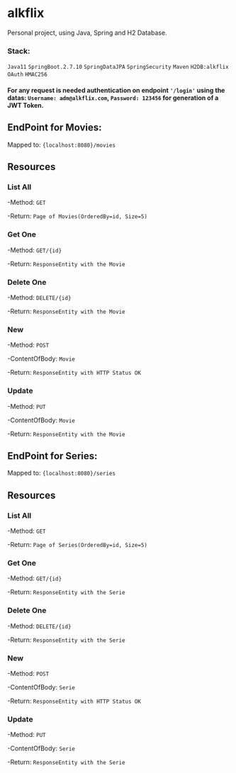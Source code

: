 # alkflix
Personal project, using Java, Spring and H2 Database.

### Stack:
`Java11`
`SpringBoot.2.7.10`
`SpringDataJPA`
`SpringSecurity`
`Maven`
`H2DB:alkflix`
`OAuth`
`HMAC256`

#### For any request is needed authentication on endpoint `'/login'` using the datas: `Username: adm@alkflix.com`, `Password: 123456` for generation of a JWT Token.

## EndPoint for Movies:
Mapped to: `{localhost:8080}/movies`

## Resources

### List All
-Method: `GET`

-Return: `Page of Movies(OrderedBy=id, Size=5)`

### Get One 
-Method: `GET/{id}`

-Return: `ResponseEntity with the Movie`


### Delete One 
-Method: `DELETE/{id}`

-Return: `ResponseEntity with the Movie`

### New
-Method: `POST`

-ContentOfBody: `Movie`

-Return: `ResponseEntity with HTTP Status OK`


### Update
-Method: `PUT`

-ContentOfBody: `Movie`

-Return: `ResponseEntity with the Movie`



## EndPoint for Series:
Mapped to: `{localhost:8080}/series`

## Resources

### List All
-Method: `GET`

-Return: `Page of Series(OrderedBy=id, Size=5)`

### Get One 
-Method: `GET/{id}`

-Return: `ResponseEntity with the Serie`


### Delete One 
-Method: `DELETE/{id}`

-Return: `ResponseEntity with the Serie`

### New
-Method: `POST`

-ContentOfBody: `Serie`

-Return: `ResponseEntity with HTTP Status OK`


### Update
-Method: `PUT`

-ContentOfBody: `Serie`

-Return: `ResponseEntity with the Serie`

 
